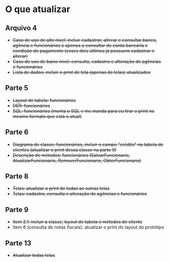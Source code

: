 # O que atualizar

## Arquivo 4
- ~~Caso de uso de alto nível: incluir cadastrar, alterar e consultar banco, agência e funcionários e apenas o consultar de conta bancária e condição de pagamento (esses dois últimos já possuem cadastrar e alterar)~~
- ~~Caso de uso de baixo nível: consulta, cadastro e alteração de agências e funcionários~~
- ~~Lista de dados: incluir o print de tela (apenas de telas) atualizados~~

## Parte 5
- ~~Layout de tabela: funcionários~~
- ~~DER: funcionários~~
- ~~SQL: funcionários (monta o SQL e me manda para eu tirar o print no mesmo formato que está o atual)~~

## Parte 6
- ~~Diagrama de classe: funcionários, incluir o campo "crédito" na tabela de clientes (atualizar o print dessa classe na parte 9)~~
- ~~Descrição de métodos: funcionários (SalvarFuncionario, AtualizarFuncionario, RemoverFuncionario, ObterFuncionario)~~

## Parte 8
- ~~Telas: atualizar o print de todas as outras telas~~
- ~~Telas: cadastro, consulta e alteração de agências e funcionários~~

## Parte 9
- ~~Item 2.1: incluir a classe, layout de tabela e métodos de cliente~~
- Item 6 (consulta de notas fiscais): atualizar o print do layout do protótipo

## Parte 13
- ~~Atualizar todas telas~~
